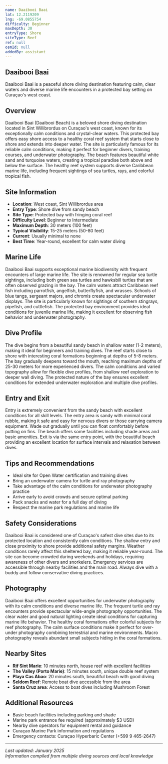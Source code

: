 ```yaml
---
name: Daaibooi Baai
lat: 12.2119209
lng: -69.0855754
difficulty: Beginner
maxDepth: 30
entryType: Shore
siteType: Reef
ref: null
osmId: null
addedBy: assistant
---
```


## Daaibooi Baai

Daaibooi Baai is a peaceful shore diving destination featuring calm, clear waters and diverse marine life encounters in a protected bay setting on Curaçao's west coast.

## Overview

Daaibooi Baai (Daaibooi Beach) is a beloved shore diving destination located in Sint Willibrordus on Curaçao's west coast, known for its exceptionally calm conditions and crystal-clear waters. This protected bay offers easy shore access to a healthy coral reef system that starts close to shore and extends into deeper water. The site is particularly famous for its reliable calm conditions, making it perfect for beginner divers, training courses, and underwater photography. The beach features beautiful white sand and turquoise waters, creating a tropical paradise both above and below the surface. The healthy reef system supports diverse Caribbean marine life, including frequent sightings of sea turtles, rays, and colorful tropical fish.

## Site Information

- **Location**: West coast, Sint Willibrordus area
- **Entry Type**: Shore dive from sandy beach
- **Site Type**: Protected bay with fringing coral reef
- **Difficulty Level**: Beginner to Intermediate
- **Maximum Depth**: 30 meters (100 feet)
- **Typical Visibility**: 15-25 meters (50-80 feet)
- **Current**: Usually minimal to none
- **Best Time**: Year-round, excellent for calm water diving

## Marine Life

Daaibooi Baai supports exceptional marine biodiversity with frequent encounters of large marine life. The site is renowned for regular sea turtle sightings, including both green sea turtles and hawksbill turtles that are often observed grazing in the bay. The calm waters attract Caribbean reef fish including parrotfish, angelfish, butterflyfish, and wrasses. Schools of blue tangs, sergeant majors, and chromis create spectacular underwater displays. The site is particularly known for sightings of southern stingrays, pipefish, and cuttlefish. The protected bay environment provides ideal conditions for juvenile marine life, making it excellent for observing fish behavior and underwater photography.

## Dive Profile

The dive begins from a beautiful sandy beach in shallow water (1-2 meters), making it ideal for beginners and training dives. The reef starts close to shore with interesting coral formations beginning at depths of 5-8 meters. The bay gradually deepens toward the mouth, reaching maximum depths of 25-30 meters for more experienced divers. The calm conditions and varied topography allow for flexible dive profiles, from shallow reef exploration to deeper wall diving. The protected nature of the bay ensures excellent conditions for extended underwater exploration and multiple dive profiles.

## Entry and Exit

Entry is extremely convenient from the sandy beach with excellent conditions for all skill levels. The entry area is sandy with minimal coral rubble, making it safe and easy for nervous divers or those carrying camera equipment. Wade out gradually until you can float comfortably before putting on fins. The beach offers some facilities including shade areas and basic amenities. Exit is via the same entry point, with the beautiful beach providing an excellent location for surface intervals and relaxation between dives.

## Tips and Recommendations

- Ideal site for Open Water certification and training dives
- Bring an underwater camera for turtle and ray photography
- Take advantage of the calm conditions for underwater photography practice
- Arrive early to avoid crowds and secure optimal parking
- Pack snacks and water for a full day of diving
- Respect the marine park regulations and marine life

## Safety Considerations

Daaibooi Baai is considered one of Curaçao's safest dive sites due to its protected location and consistently calm conditions. The shallow entry and close proximity to shore provide additional safety margins. Weather conditions rarely affect this sheltered bay, making it reliable year-round. The site can become crowded during weekends and holidays, requiring awareness of other divers and snorkelers. Emergency services are accessible through nearby facilities and the main road. Always dive with a buddy and follow conservative diving practices.

## Photography

Daaibooi Baai offers excellent opportunities for underwater photography with its calm conditions and diverse marine life. The frequent turtle and ray encounters provide spectacular wide-angle photography opportunities. The clear water and good natural lighting create ideal conditions for capturing marine life behavior. The healthy coral formations offer colorful subjects for reef photography. The calm surface conditions make it perfect for over-under photography combining terrestrial and marine environments. Macro photography reveals abundant small subjects hiding in the coral formations.

## Nearby Sites

- **Rif Sint Marie**: 10 minutes north, house reef with excellent facilities
- **The Valley (Porto Marie)**: 15 minutes south, unique double reef system
- **Playa Cas Abao**: 20 minutes south, beautiful beach with good diving
- **Seldom Reef**: Remote boat dive accessible from the area
- **Santa Cruz area**: Access to boat dives including Mushroom Forest

## Additional Resources

- Basic beach facilities including parking and shade
- Marine park entrance fee required (approximately $3 USD)
- Nearby dive operators for equipment rental and guidance
- Curaçao Marine Park information and regulations
- Emergency contacts: Curaçao Hyperbaric Center (+599 9 465-2647)

---

*Last updated: January 2025*  
*Information compiled from multiple diving sources and local knowledge*